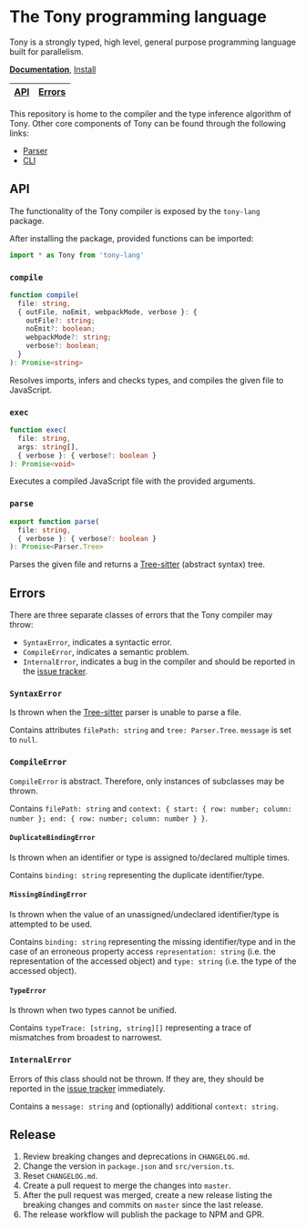 # The Tony programming language

Tony is a strongly typed, high level, general purpose programming language built for parallelism.

[**Documentation**](https://tony-lang.github.io/), [Install](https://tony-lang.github.io/docs/cli/install)

| [API](#api) | [Errors](#errors) |
| ----------- | ----------------- |

This repository is home to the compiler and the type inference algorithm of Tony. Other core components of Tony can be found through the following links:

* [Parser](https://github.com/tony-lang/tree-sitter-tony)
* [CLI](https://github.com/tony-lang/cli)

## API

The functionality of the Tony compiler is exposed by the `tony-lang` package.

After installing the package, provided functions can be imported:

```js
import * as Tony from 'tony-lang'
```

### `compile`

```ts
function compile(
  file: string,
  { outFile, noEmit, webpackMode, verbose }: {
    outFile?: string;
    noEmit?: boolean;
    webpackMode?: string;
    verbose?: boolean;
  }
): Promise<string>
```

Resolves imports, infers and checks types, and compiles the given file to JavaScript.

### `exec`

```ts
function exec(
  file: string,
  args: string[],
  { verbose }: { verbose?: boolean }
): Promise<void>
```

Executes a compiled JavaScript file with the provided arguments.

### `parse`

```ts
export function parse(
  file: string,
  { verbose }: { verbose?: boolean }
): Promise<Parser.Tree>
```

Parses the given file and returns a [Tree-sitter](https://tree-sitter.github.io/tree-sitter/) (abstract syntax) tree.

## Errors

There are three separate classes of errors that the Tony compiler may throw:

* `SyntaxError`, indicates a syntactic error.
* `CompileError`, indicates a semantic problem.
* `InternalError`, indicates a bug in the compiler and should be reported in the [issue tracker](https://github.com/tony-lang/tony/issues).

### `SyntaxError`

Is thrown when the [Tree-sitter](https://tree-sitter.github.io/tree-sitter/) parser is unable to parse a file.

Contains attributes `filePath: string` and `tree: Parser.Tree`. `message` is set to `null`.

### `CompileError`

`CompileError` is abstract. Therefore, only instances of subclasses may be thrown.

Contains `filePath: string` and `context: { start: { row: number; column: number }; end: { row: number; column: number } }`.

#### `DuplicateBindingError`

Is thrown when an identifier or type is assigned to/declared multiple times.

Contains `binding: string` representing the duplicate identifier/type.

#### `MissingBindingError`

Is thrown when the value of an unassigned/undeclared identifier/type is attempted to be used.

Contains `binding: string` representing the missing identifier/type and in the case of an erroneous property access `representation: string` (i.e. the representation of the accessed object) and `type: string` (i.e. the type of the accessed object).

#### `TypeError`

Is thrown when two types cannot be unified.

Contains `typeTrace: [string, string][]` representing a trace of mismatches from broadest to narrowest.

### `InternalError`

Errors of this class should not be thrown. If they are, they should be reported in the [issue tracker](https://github.com/tony-lang/tony/issues) immediately.

Contains a `message: string` and (optionally) additional `context: string`.

## Release

1. Review breaking changes and deprecations in `CHANGELOG.md`.
1. Change the version in `package.json` and `src/version.ts`.
1. Reset `CHANGELOG.md`.
1. Create a pull request to merge the changes into `master`.
1. After the pull request was merged, create a new release listing the breaking changes and commits on `master` since the last release.
1. The release workflow will publish the package to NPM and GPR.
